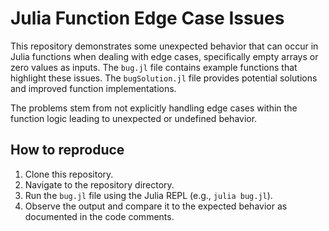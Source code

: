 # Julia Function Edge Case Issues

This repository demonstrates some unexpected behavior that can occur in Julia functions when dealing with edge cases, specifically empty arrays or zero values as inputs.  The `bug.jl` file contains example functions that highlight these issues.  The `bugSolution.jl` file provides potential solutions and improved function implementations.

The problems stem from not explicitly handling edge cases within the function logic leading to unexpected or undefined behavior.

## How to reproduce

1. Clone this repository.
2. Navigate to the repository directory.
3. Run the `bug.jl` file using the Julia REPL (e.g., `julia bug.jl`).
4. Observe the output and compare it to the expected behavior as documented in the code comments.